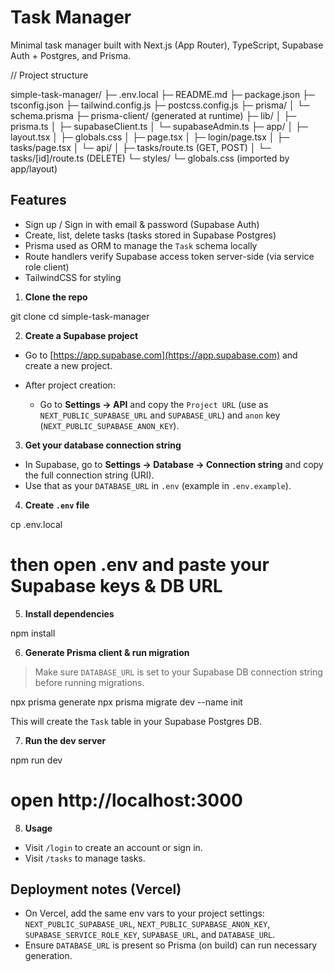 # Task Manager

Minimal task manager built with Next.js (App Router), TypeScript, Supabase Auth + Postgres, and Prisma.


// Project structure

simple-task-manager/
├─ .env.local
├─ README.md
├─ package.json
├─ tsconfig.json
├─ tailwind.config.js
├─ postcss.config.js
├─ prisma/
│  └─ schema.prisma
├─ prisma-client/ (generated at runtime)
├─ lib/
│  ├─ prisma.ts
│  ├─ supabaseClient.ts
│  └─ supabaseAdmin.ts
├─ app/
│  ├─ layout.tsx
│  ├─ globals.css
│  ├─ page.tsx
│  ├─ login/page.tsx
│  ├─ tasks/page.tsx
│  └─ api/
│     ├─ tasks/route.ts       (GET, POST)
│     └─ tasks/[id]/route.ts  (DELETE)
└─ styles/
   └─ globals.css (imported by app/layout)

## Features
- Sign up / Sign in with email & password (Supabase Auth)
- Create, list, delete tasks (tasks stored in Supabase Postgres)
- Prisma used as ORM to manage the `Task` schema locally
- Route handlers verify Supabase access token server-side (via service role client)
- TailwindCSS for styling



1. **Clone the repo**

git clone <repo-url>
cd simple-task-manager

2. **Create a Supabase project**

* Go to [https://app.supabase.com](https://app.supabase.com) and create a new project.
* After project creation:

  * Go to **Settings → API** and copy the `Project URL` (use as `NEXT_PUBLIC_SUPABASE_URL` and `SUPABASE_URL`) and `anon` key (`NEXT_PUBLIC_SUPABASE_ANON_KEY`).

3. **Get your database connection string**

* In Supabase, go to **Settings → Database → Connection string** and copy the full connection string (URI).
* Use that as your `DATABASE_URL` in `.env` (example in `.env.example`).

4. **Create `.env` file**

cp .env.local
# then open .env and paste your Supabase keys & DB URL

5. **Install dependencies**

npm install

6. **Generate Prisma client & run migration**

> Make sure `DATABASE_URL` is set to your Supabase DB connection string before running migrations.

npx prisma generate
npx prisma migrate dev --name init

This will create the `Task` table in your Supabase Postgres DB.

7. **Run the dev server**

npm run dev
# open http://localhost:3000

8. **Usage**

* Visit `/login` to create an account or sign in.
* Visit `/tasks` to manage tasks.


## Deployment notes (Vercel)

* On Vercel, add the same env vars to your project settings: `NEXT_PUBLIC_SUPABASE_URL`, `NEXT_PUBLIC_SUPABASE_ANON_KEY`, `SUPABASE_SERVICE_ROLE_KEY`, `SUPABASE_URL`, and `DATABASE_URL`.
* Ensure `DATABASE_URL` is present so Prisma (on build) can run necessary generation. 
